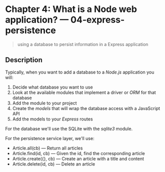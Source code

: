 # Chapter 4: What is a Node web application? &mdash; 04-express-persistence
> using a database to persist information in a Express application

## Description
Typically, when you want to add a database to a *Node.js* application you will:
1. Decide what database you want to use
2. Look at the available modules that implement a driver or *ORM* for that database
3. Add the module to your project
4. Create the *models* that will wrap the database access with a JavaScript API
5. Add the models to your *Express* routes

For the database we'll use the SQLite with the *sqlite3* module.

For the persistence service layer, we'll use:
+ Article.all(cb) &mdash; Return all articles
+ Article.find(id, cb) &mdash; Given the id, find the corresponding article
+ Article.create({}, cb) &mdash; Create an article with a title and content
+ Article.delete(id, cb) &mdash; Delete an article

